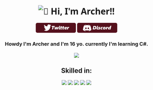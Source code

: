 <h1 align='center' style="font-family:'Segoe UI', Tahoma, Geneva, Verdana, sans-serif; font-weight: 700;"><img src="https://media.giphy.com/media/hvRJCLFzcasrR4ia7z/giphy.gif" alt="👋" width="32px"> Hi, I'm Archer!!</h1>
<p align='center'>
<a href="https://twitter.com/l_ramoss14"><img src="imagens/twitter.png" style="border-radius:5px;" width="130" alt="Twitter"></a>
<a href="https://pastebin.com/Y0BbhPct"><img src="imagens/discord.png" style="border-radius:5px;" width="130" alt="Twitter"></a>
</p>
<h3 align='center'>Howdy I'm Archer and I'm 16 yo. currently I'm learning C#.</h3>
<p align="center">  
<img align="center" src="https://github-readme-stats.vercel.app/api/top-langs/?username=ArcherEvil&layout=compact&title_color=fffcfc&bg_color=181617&text_color=dcd2d2">
</p>
<h2 align='center'>Skilled in: </h2>
    
<p align='center'>
<img src="https://img.icons8.com/fluency/48/000000/python.png"/>
<img src="https://img.icons8.com/color/48/000000/javascript--v2.png"/>
<img src="https://img.icons8.com/color/48/000000/html-5--v1.png"/>
<img src="https://img.icons8.com/color/48/000000/css3.png"/>
<img src="https://img.icons8.com/color/48/000000/c-sharp-logo.png"/>
</p>
